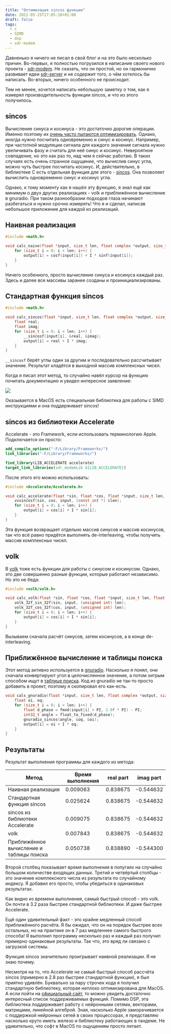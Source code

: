```yaml
---
title: "Оптимизация sincos функции"
date: 2021-05-25T17:05:18+01:00
draft: false
tags:
  - c
  - SIMD
  - dsp
  - sdr-modem
---
```


Давненько я ничего не писал в свой блог и на это было несколько причин. Во-первых, я полностью погрузился в написание своего нового проекта - [sdr-modem](https://github.com/dernasherbrezon/sdr-modem). Не сказать, что он простой, но он гармонично развивает идеи [sdr-server](https://github.com/dernasherbrezon/sdr-server) и не содержит того, о чём хотелось бы написать. Во-вторых, ничего особенного не происходит.

Тем не менее, хочется написать небольшую заметку о том, как я измерял производительность функции sincos, и что из этого получилось.

## sincos

Вычисление синуса и косинуса - это достаточно дорогие операции. Именно поэтому их [очень часто пытаются оптимизировать](https://stackoverflow.com/questions/18662261/fastest-implementation-of-sine-cosine-and-square-root-in-c-doesnt-need-to-b). Однако, иногда нужно посчитать одновременно и синус и косинус. Например, при частотной модуляции сигнала для каждого значения сигнала нужно увеличивать фазу и считать для неё синус и косинус. Невероятное совпадение, но это как раз то, над чем я сейчас работаю. В таких случаях есть очень странное ощущение, что вычислив синус угла, можно чуть быстрее посчитать косинус. И, действительно, в библиотеке C есть отдельная функция для этого - [sincos](https://linux.die.net/man/3/sincos). Она позволяет вычислить одновременно синус и косинус угла.

Однако, к тому моменту как я нашёл эту функцию, я знал ещё как минимум о двух других реализациях - volk и приближённое вычисление в gnuradio. При таком разнообразии подходов глаза начинают разбегаться и нужно срочно измерять! Что я и сделал, написав небольшое приложение для каждой из реализаций.

## Наивная реализация

```c
#include <math.h>

void calc_naive(float *input, size_t len, float complex *output, size_t output_len) {
    for (size_t i = 0; i < len; i++) {
        output[i] = cosf(input[i]) + I * sinf(input[i]);
    }
}
```

Ничего особенного, просто вычисление синуса и косинуса каждый раз. Здесь и далее все массивы заранее созданы и проинициализированы.

## Стандартная функция sincos

```c
#include <math.h>

void calc_sincos(float *input, size_t len, float complex *output, size_t output_len) {
    float real;
    float imag;
    for (size_t i = 0; i < len; i++) {
        __sincosf(input[i], &real, &imag);
        output[i] = real + I * imag;
    }
}
```

```__sincosf``` берёт углы один за другим и последовательно рассчитывает значение. Результат кладётся в выходной массив комплексных чисел.

Когда я писал этот метод, то случайно навёл курсор на функцию почитать документацию и увидел интересное заявление:

![](/img/sincos-tuning/1.png)

Оказывается в MacOS есть специальная библиотека для работы с SIMD инструкциями и она поддерживает sincos!

## sincos из библиотеки Accelerate

Accelerate - это Framework, если использовать терминологию Apple. Подключается он просто:

```cmake
add_compile_options("-F/Library/Frameworks/")
link_libraries("-F/Library/Frameworks/")

find_library(LIB_ACCELERATE accelerate)
target_link_libraries(sdr_modemLib ${LIB_ACCELERATE})
```

После этого его можно использовать:

```c
#include <Accelerate/Accelerate.h>

void calc_accelerate(float *sin, float *cos, float *input, size_t len, float complex *output, size_t output_len) {
    vvsincosf(sin, cos, input, (const int *) &len);
    for (size_t i = 0; i < len; i++) {
        output[i] = cos[i] + I * sin[i];
    }
}
```

Эта функция возвращает отдельно массив синусов и массив косинусов, так что всё равно придётся выполнять de-interleaving, чтобы получить массив комплексных чисел.

## volk

В [volk](https://github.com/gnuradio/volk) тоже есть функции для работы с синусом и косинусом. Однако, это две совершенно разные функции, которые работают независимо. Но это не беда:

```c
#include <volk/volk.h>

void calc_volk(float *sin, float *cos, float *input, size_t len, float complex *output, size_t output_len) {
    volk_32f_sin_32f(sin, input, (unsigned int) len);
    volk_32f_cos_32f(cos, input, (unsigned int) len);
    for (size_t i = 0; i < len; i++) {
        output[i] = cos[i] + I * sin[i];
    }
}
```

Вызываем сначала расчёт синусов, затем косинусов, а в конце de-interleaving.

## Приближённое вычисление и таблицы поиска

Этот метод активно используется в [gnuradio](https://github.com/gnuradio/gnuradio/blob/1a0be2e6b54496a8136a64d86e372ab219c6559b/gnuradio-runtime/include/gnuradio/fxpt.h#L75). Насколько я понял, они сначала конвертируют угол в целочисленное значение, а потом хитрым способом ищут в [таблице поиска](https://github.com/gnuradio/gnuradio/blob/1a0be2e6b54496a8136a64d86e372ab219c6559b/gnuradio-runtime/include/gnuradio/fxpt.h#L79). Код из gnuradio не так-то просто добавить в проект, поэтому я скопировал его как-есть.

```c
void cals_gnuradio(float *input, size_t len, float complex *output, size_t output_len) {
    float oi, oq;
    for (size_t i = 0; i < len; i++) {
        float d_phase = fmod(input[i] + PI, 2.0f * PI) - PI;
        int32_t angle = float_to_fixed(d_phase);
        gnuradio_sincos(angle, &oq, &oi);
        output[i] = oi + I * oq;
    }
}
```

## Результаты

Результат выполнения программы для каждого из метода:

<table>
	<thead>
		<tr>
			<th>Метод</th>
			<th>Время выполнения</th>
			<th>real part</th>
			<th>imag part</th>
		</tr>
	</thead>
	<tbody>
		<tr>
			<td>Наивная реализация</td>
			<td>0.009063</td>
			<td>0.838675</td>
			<td>-0.544632</td>
		</tr>
		<tr>
			<td>Стандартная функция sincos</td>
			<td>0.025624</td>
			<td>0.838675</td>
			<td>-0.544632</td>
		</tr>
		<tr>
			<td>sincos из библиотеки Accelerate</td>
			<td>0.009075</td>
			<td>0.838675</td>
			<td>-0.544632</td>
		</tr>
		<tr>
			<td>volk</td>
			<td>0.007843</td>
			<td>0.838675</td>
			<td>-0.544632</td>
		</tr>
		<tr>
			<td>Приближённое вычисление и таблицы поиска</td>
			<td>0.050738</td>
			<td>0.838890</td>
			<td>-0.544300</td>
		</tr>
	</tbody>
</table>

Второй столбец показывает время выполнения в попугаях на случайно большом количестве входящих данных. Третий и четвёртый столбцы - это значение комплексного числа из результата по случайному индексу. Я добавил его просто, чтобы убедиться в одинаковых результатах.

Как видно из времени выполнения, самый быстрый способ - это volk. Он почти в 3.2 раза быстрее стандартной библиотеки. И даже быстрее Accelerate. 

Ещё один удивительный факт - это крайне медленный способ приближённого расчёта. Я бы ожидал, что он на порядок быстрее всех остальных, но на практике он в 7 раз медленнее самого быстрого способа! Я выполнил программу несколько раз и каждый раз получил примерно одинаковые результаты. Так что, это вряд ли связано с загрузкой системы.

Функция sincos значительно проигрывает наивной реализации. Я не знаю почему.

Несмотря на то, что Accelerate не самый быстрый способ рассчёта sincos (примерно в 2.8 раз быстрее стандартной функции), я был приятно удивлён. Буквально за пару строчек кода я получил стандартную библиотеку, которая неплохо оптимизирована для MacOS. А если пойти на [официальный сайт](https://developer.apple.com/documentation/accelerate), то можно увидеть достаточно интересный список поддерживаемых функций. Помимо DSP, эта библиотека поддерживает работу с нейронными сетями, векторами, матрицами, линейной алгеброй. Зная, насколько Apple заморачивается с поддержкой нейронных сетей в своих процессорах, я представляю насколько круто иметь железо и библиотеку работающих в тандеме. Не удивительно, что софт в MacOS по ощущениям просто летает.